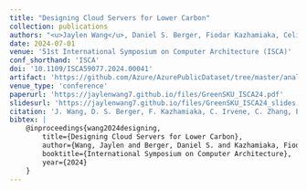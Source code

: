 ```yaml
---
title: "Designing Cloud Servers for Lower Carbon"
collection: publications
authors: "<u>Jaylen Wang</u>, Daniel S. Berger, Fiodar Kazhamiaka, Celine Irvene, Chaojie Zhang, Esha Choukse, Kali Frost, Rodrigo Fonseca, Brijesh Warrier, Chetan Bansal, Jonathan Stern, Ricardo Bianchini, Akshitha Sriraman"
date: 2024-07-01
venue: '51st International Symposium on Computer Architecture (ISCA)'
conf_shorthand: 'ISCA'
doi: '10.1109/ISCA59077.2024.00041'
artifact: 'https://github.com/Azure/AzurePublicDataset/tree/master/analysis/GreenSKU-Framework'
venue_type: 'conference'
paperurl: 'https://jaylenwang7.github.io/files/GreenSKU_ISCA24.pdf'
slidesurl: 'https://jaylenwang7.github.io/files/GreenSKU_ISCA24_slides.pptx'
citation: 'J. Wang, D. S. Berger, F. Kazhamiaka, C. Irvene, C. Zhang, E. Choukse, K. Frost, R. Fonseca, B. Warrier, C. Bansal, J. Stern, R. Bianchini, and A. Sriraman, "Designing Cloud Servers for Lower Carbon," in <i>International Symposium on Computer Architecture</i>, 2024.'
bibtex: |
    @inproceedings{wang2024designing,
        title={Designing Cloud Servers for Lower Carbon},
        author={Wang, Jaylen and Berger, Daniel S. and Kazhamiaka, Fiodar and Irvene, Celine and Zhang, Chaojie and Choukse, Esha and Frost, Kali and Fonseca, Rodrigo and Warrier, Brijesh and Bansal, Chetan and Stern, Jonathan and Bianchini, Ricardo and Sriraman, Akshitha},
        booktitle={International Symposium on Computer Architecture},
        year={2024}
    }
---
```

